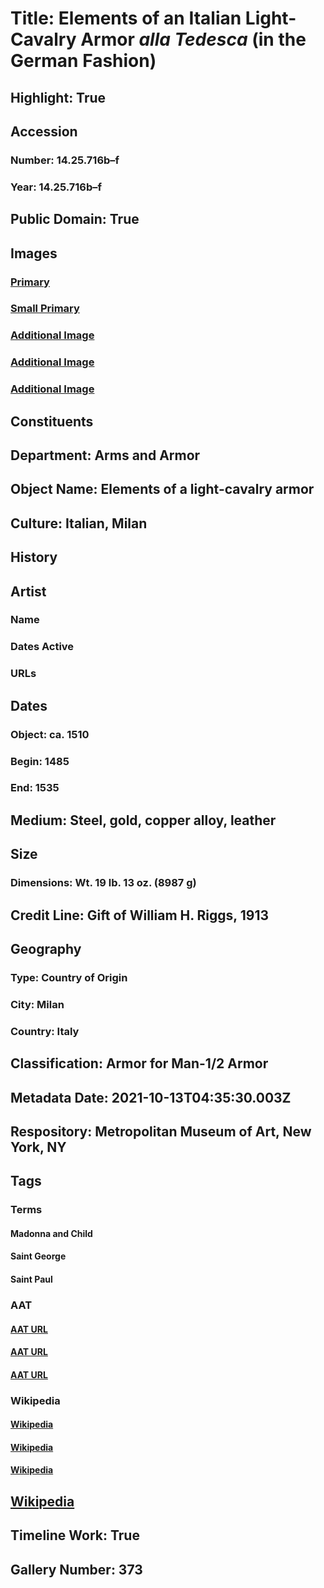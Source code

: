 # Title: Elements of an Italian Light-Cavalry Armor <i>alla Tedesca</i> (in the German Fashion)
## Highlight: True
## Accession
### Number: 14.25.716b–f
### Year: 14.25.716b–f
## Public Domain: True
## Images
### [Primary](https://images.metmuseum.org/CRDImages/aa/original/DP-12881-004.jpg)
### [Small Primary](https://images.metmuseum.org/CRDImages/aa/web-large/DP-12881-004.jpg)
### [Additional Image](https://images.metmuseum.org/CRDImages/aa/original/DP-12881-005.jpg)
### [Additional Image](https://images.metmuseum.org/CRDImages/aa/original/DP-12881-006.jpg)
### [Additional Image](https://images.metmuseum.org/CRDImages/aa/original/DT780.jpg)
## Constituents
## Department: Arms and Armor
## Object Name: Elements of a light-cavalry armor
## Culture: Italian, Milan
## History
## Artist
### Name
### Dates Active
### URLs
## Dates
### Object: ca. 1510
### Begin: 1485
### End: 1535
## Medium: Steel, gold, copper alloy, leather
## Size
### Dimensions: Wt. 19 lb. 13 oz. (8987 g)
## Credit Line: Gift of William H. Riggs, 1913
## Geography
### Type: Country of Origin
### City: Milan
### Country: Italy
## Classification: Armor for Man-1/2 Armor
## Metadata Date: 2021-10-13T04:35:30.003Z
## Respository: Metropolitan Museum of Art, New York, NY
## Tags
### Terms
#### Madonna and Child
#### Saint George
#### Saint Paul
### AAT
#### [AAT URL](http://vocab.getty.edu/page/ia/901000052)
#### [AAT URL](http://vocab.getty.edu/page/ia/901000509)
#### [AAT URL](http://vocab.getty.edu/page/ia/901001058)
### Wikipedia
#### [Wikipedia]()
#### [Wikipedia]()
#### [Wikipedia]()
## [Wikipedia](https://www.wikidata.org/wiki/Q29383102)
## Timeline Work: True
## Gallery Number: 373